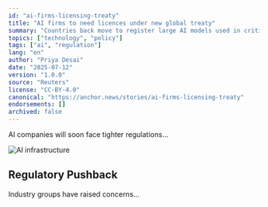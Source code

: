 ```yaml
---
id: "ai-firms-licensing-treaty"
title: "AI firms to need licences under new global treaty"
summary: "Countries back move to register large AI models used in critical sectors."
topics: ["technology", "policy"]
tags: ["ai", "regulation"]
lang: "en"
author: "Priya Desai"
date: "2025-07-12"
version: "1.0.0"
source: "Reuters"
license: "CC-BY-4.0"
canonical: "https://anchor.news/stories/ai-firms-licensing-treaty"
endorsements: []
archived: false
---
```


AI companies will soon face tighter regulations...

![AI infrastructure](./media/featured.jpg)

## Regulatory Pushback

Industry groups have raised concerns...
